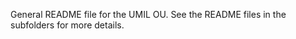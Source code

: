 
General README file for the UMIL OU. 
See the README files in the subfolders for more details. 



